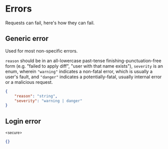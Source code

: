 # Errors
Requests can fail, here's how they can fail.

## Generic error

Used for most non-specific errors.

`reason` should be in an all-lowercase past-tense finishing-punctuation-free form (e.g. "failed to apply diff", "user with that name exists"),
  `severity` is an enum, wherein `"warning"` indicates a non-fatal error, which is usually a user's fault, and `"danger"` indicates a potentially-fatal,
  usually internal error or a malicious request.

```json
{
    "reason": "string",
    "severity": "warning | danger"
}
```

## Login error

<sub>&lt;secure&gt;</sub>

```json
{}
```
